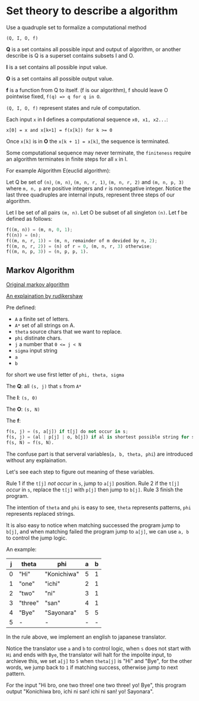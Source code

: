 # Set theory to describe a algorithm

Use a quadruple set to formalize a computational method

`(Q, I, O, f)`

**Q** is a set contains all possible input and output of algorithm, or another describe is Q is a superset contains subsets I and O.

**I** is a set contains all possible input value.

**O** is a set contains all possible output value.

**f** is a function from Q to itself. (f is our algorithm), f should leave O pointwise fixed, `f(q) => q for q in O`.

`(Q, I, O, f)` represent states and rule of computation.

Each input `x` in **I** defines a computational sequence `x0, x1, x2...`:

`x[0] = x and x[k+1] = f(x[k]) for k >= 0`

Once `x[k]` is in **O** the `x[k + 1] = x[k]`, the sequence is terminated.

Some computational sequence may never terminate, the `finiteness` require an algorithm terminates in finite steps for all `x` in I.

For example Algorithm E(euclid algorithm):

Let Q be set of `(n)`, `(m, n)`, `(m, n, r, 1)`, `(m, n, r, 2)` and `(m, n, p, 3)` where `m, n, p` are positive integers and `r` is nonnegative integer. Notice the last three quadruples are internal inputs, represent three steps of our algorithm.

Let I be set of all pairs `(m, n)`.
Let O be subset of all singleton `(n)`.
Let f be defined as follows:

```python
f((m, n)) = (m, n, 0, 1);
f((n)) = (n);
f((m, n, r, 1)) = (m, n, remainder of m devided by n, 2);
f((m, n, r, 2)) = (n) of r = 0, (m, n, r, 3) otherwise;
f((m, n, p, 3)) = (n, p, p, 1).
```

## Markov Algorithm

[Original markov algorithm](https://en.wikipedia.org/wiki/Markov_algorithm)

[An explaination by rudikershaw](https://www.rudikershaw.com/articles/computationalmethod3)

Pre defined:

- `A` a finite set of letters.
- `A*` set of all strings on A.
- `theta` source chars that we want to replace.
- `phi` distinate chars.
- `j` a number that `0 <= j < N`
- `sigma` input string
- `a`
- `b`

for short we use first letter of `phi, theta, sigma`

The **Q**: all `(s, j)` that `s` from `A*`

The **I**: `(s, 0)`

The **O**: `(s, N)`

The **f**:

``` python
f(s, j) = (s, a[j]) if t[j] do not occur in s;
f(s, j) = (al | p[j] | o, b[j]) if al is shortest possible string for s = al | t[j] | o;
f(s, N) = f(s, N).
```

The confuse part is that serveral variables(`a, b, theta, phi`) are introduced without any explaination.

Let's see each step to figure out meaning of these variables.

Rule 1 if the `t[j]` *not occur* in `s`, jump to `a[j]` position.
Rule 2 if the `t[j]` *occur* in `s`, replace the `t[j]` with `p[j]` then jump to `b[j]`.
Rule 3 finish the program.

The intention of `theta` and `phi` is easy to see, `theta` represents patterns, `phi` represents replaced strings.

It is also easy to notice when matching successed the program jump to `b[j]`, and when matching failed the program jump to `a[j]`, we can use `a, b` to control the jump logic.

An example:

| j | theta   | phi         | a | b |
| - | ------- | ----------- | - | - |
| 0 | "Hi"    | "Konichiwa" | 5 | 1 |
| 1 | "one"   | "ichi"      | 2 | 1 |
| 2 | "two"   | "ni"        | 3 | 1 |
| 3 | "three" | "san"       | 4 | 1 |
| 4 | "Bye"   | "Sayonara"  | 5 | 5 |
| 5 | -       | -           | - | - |

In the rule above, we implement an english to japanese translator.

Notice the translator use `a` and `b` to control logic, when `s` does not start with `Hi` and ends with `Bye`, the translator will halt for the impolite input, to archieve this, we set `a[j]` to `5` when `theta[j]` is "Hi" and "Bye", for the other words, we jump back to `1` if matching success, otherwise jump to next pattern.

For the input "Hi bro, one two three! one two three! yo! Bye", this program output "Konichiwa bro, ichi ni san! ichi ni san! yo! Sayonara".
